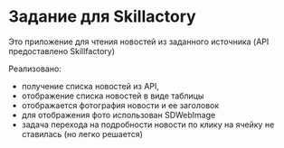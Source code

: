 # Задание для Skillactory

Это приложение для чтения новостей из заданного источника (API предоставлено Skillfactory)

Реализовано:
- получение списка новостей из API,
- отображение списка новостей в виде таблицы
- отображается фотография новости и ее заголовок
- для отображения фото использован SDWebImage
- задача перехода на подробности новости по клику на ячейку не ставилась (но легко решается)
